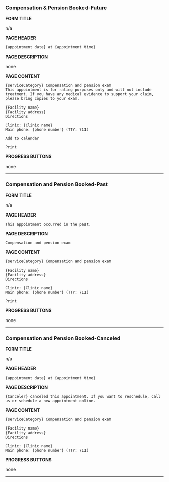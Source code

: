 ### Compensation & Pension Booked-Future

**FORM TITLE**

n/a

**PAGE HEADER**

```
{appointment date} at {appointment time}
```

**PAGE DESCRIPTION**

none

**PAGE CONTENT**

```
{serviceCategory} Compensation and pension exam
This appointment is for rating purposes only and will not include treatment. If you have any medical evidence to support your claim, please bring copies to your exam.

{Facility name}
{Facility address}
Directions

Clinic: {Clinic name}
Main phone: {phone number} (TTY: 711)

```

```Add to calendar```

```Print```


**PROGRESS BUTTONS**

none

---

### Compensation and Pension Booked-Past

**FORM TITLE**

n/a

**PAGE HEADER**

```
This appointment occurred in the past.
```

**PAGE DESCRIPTION**

```
Compensation and pension exam
```

**PAGE CONTENT**

```
{serviceCategory} Compensation and pension exam

{Facility name}
{Facility address}
Directions

Clinic: {Clinic name}
Main phone: {phone number} (TTY: 711)

```

```Print```

**PROGRESS BUTTONS**

none

---

### Compensation and Pension Booked-Canceled

**FORM TITLE**

n/a

**PAGE HEADER**

```
{appointment date} at {appointment time}
```

**PAGE DESCRIPTION**

```
{Canceler} canceled this appointment. If you want to reschedule, call us or schedule a new appointment online.
```

**PAGE CONTENT**

```
{serviceCategory} Compensation and pension exam

{Facility name}
{Facility address}
Directions

Clinic: {Clinic name}
Main phone: {phone number} (TTY: 711)

```

**PROGRESS BUTTONS**

none

---
